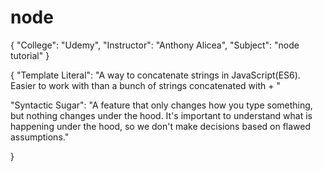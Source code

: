 # node
{
  "College": "Udemy",
  "Instructor": "Anthony Alicea",
  "Subject": "node tutorial"
}

{
"Template Literal": "A way to concatenate strings in JavaScript(ES6). Easier to work with than a bunch of strings concatenated with + "

"Syntactic Sugar": "A feature that only changes how you type something, but nothing changes under the hood. It's important to understand what is happening under the hood, so we don't make decisions based on flawed assumptions."

}